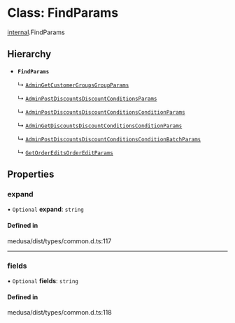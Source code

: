 # Class: FindParams

[internal](../modules/internal-5.md).FindParams

## Hierarchy

- **`FindParams`**

  ↳ [`AdminGetCustomerGroupsGroupParams`](internal-5.AdminGetCustomerGroupsGroupParams.md)

  ↳ [`AdminPostDiscountsDiscountConditionsParams`](internal-7.AdminPostDiscountsDiscountConditionsParams.md)

  ↳ [`AdminPostDiscountsDiscountConditionsConditionParams`](internal-7.AdminPostDiscountsDiscountConditionsConditionParams.md)

  ↳ [`AdminGetDiscountsDiscountConditionsConditionParams`](internal-7.AdminGetDiscountsDiscountConditionsConditionParams.md)

  ↳ [`AdminPostDiscountsDiscountConditionsConditionBatchParams`](internal-7.AdminPostDiscountsDiscountConditionsConditionBatchParams.md)

  ↳ [`GetOrderEditsOrderEditParams`](internal-13.GetOrderEditsOrderEditParams.md)

## Properties

### expand

• `Optional` **expand**: `string`

#### Defined in

medusa/dist/types/common.d.ts:117

___

### fields

• `Optional` **fields**: `string`

#### Defined in

medusa/dist/types/common.d.ts:118
